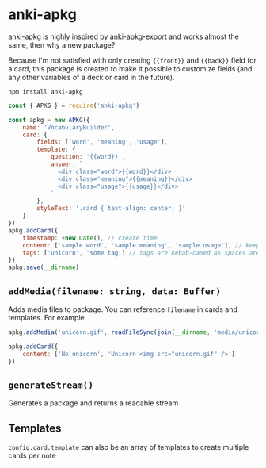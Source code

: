 # anki-apkg

anki-apkg is highly inspired by [anki-apkg-export](https://github.com/repeat-space/anki-apkg-export/) and works almost the same, then why a new package?

Because I'm not satisfied with only creating `{{front}}` and `{{back}}` field for a card, this package is created to make it possible to customize fields (and any other variables of a deck or card in the future).

```
npm install anki-apkg
```

```js
const { APKG } = require('anki-apkg')

const apkg = new APKG({
    name: 'VocabularyBuilder',
    card: {
        fields: ['word', 'meaning', 'usage'],
        template: {
            question: '{{word}}',
            answer: `
              <div class="word">{{word}}</div>
              <div class="meaning">{{meaning}}</div>
              <div class="usage">{{usage}}</div>
            `
        },
        styleText: '.card { text-align: center; }'
    }
})
apkg.addCard({
    timestamp: +new Date(), // create time
    content: ['sample word', 'sample meaning', 'sample usage'], // keep the order same as `fields` defined above
    tags: ['unicorn', 'some tag'] // tags are kebab-cased as spaces are not supported (another tag becomes another-tag)
})
apkg.save(__dirname)
```

## `addMedia(filename: string, data: Buffer)`
Adds media files to package. You can reference `filename` in cards and templates. For example.
```js
apkg.addMedia('unicorn.gif', readFileSync(join(__dirname, 'media/unicorn.gif')))

apkg.addCard({
    content: ['No unicorn', 'Unicorn <img src="unicorn.gif" />']
})
```

## `generateStream()`
Generates a package and returns a readable stream

## Templates
`config.card.template` can also be an array of templates to create multiple cards per note
